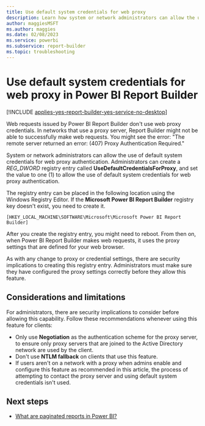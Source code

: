 ```yaml
---
title: Use default system credentials for web proxy
description: Learn how system or network administrators can allow the use of default system credentials for web proxy authentication in Power BI Report Builder.
author: maggiesMSFT
ms.author: maggies
ms.date: 02/08/2023
ms.service: powerbi
ms.subservice: report-builder
ms.topic: troubleshooting
---
```


# Use default system credentials for web proxy in Power BI Report Builder

[!INCLUDE [applies-yes-report-builder-yes-service-no-desktop](../includes/applies-yes-report-builder-yes-service-no-desktop.md)] 

Web requests issued by Power BI Report Builder don't use web proxy credentials. In networks that use a proxy server, Report Builder might not be able to successfully make web requests. You might see the error: "The remote server returned an error: (407) Proxy Authentication Required."

System or network administrators can allow the use of default system credentials for web proxy authentication. Administrators can create a *REG_DWORD* registry entry called **UseDefaultCredentialsForProxy**, and set the value to one (1) to allow the use of default system credentials for web proxy authentication.

The registry entry can be placed in the following location using the Windows Registry Editor. If the **Microsoft Power BI Report Builder** registry key doesn't exist, you need to create it.

`[HKEY_LOCAL_MACHINE\SOFTWARE\Microsoft\Microsoft Power BI Report Builder]`

After you create the registry entry, you might need to reboot. From then on, when Power BI Report Builder makes web requests, it uses the proxy settings that are defined for your web browser.

As with any change to proxy or credential settings, there are security implications to creating this registry entry. Administrators must make sure they have configured the proxy settings correctly before they allow this feature.

## Considerations and limitations

For administrators, there are security implications to consider before allowing this capability. Follow these recommendations whenever using this feature for clients:

- Only use **Negotiation** as the authentication scheme for the proxy server, to ensure only proxy servers that are joined to the Active Directory network are used by the client. 
- Don't use **NTLM fallback** on clients that use this feature.
- If users aren't on a network with a proxy when admins enable and configure this feature as recommended in this article, the process of attempting to contact the proxy server and using default system credentials isn't used.

## Next steps

- [What are paginated reports in Power BI?](paginated-reports-report-builder-power-bi.md)


